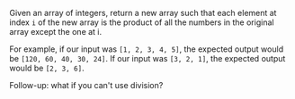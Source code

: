 Given an array of integers, return a new array such that each element at index `i` of the new array is the product of all the numbers in the original array except the one at i.

For example, if our input was `[1, 2, 3, 4, 5]`, the expected output would be `[120, 60, 40, 30, 24]`. 
If our input was `[3, 2, 1]`, the expected output would be `[2, 3, 6]`.

Follow-up: what if you can't use division?
